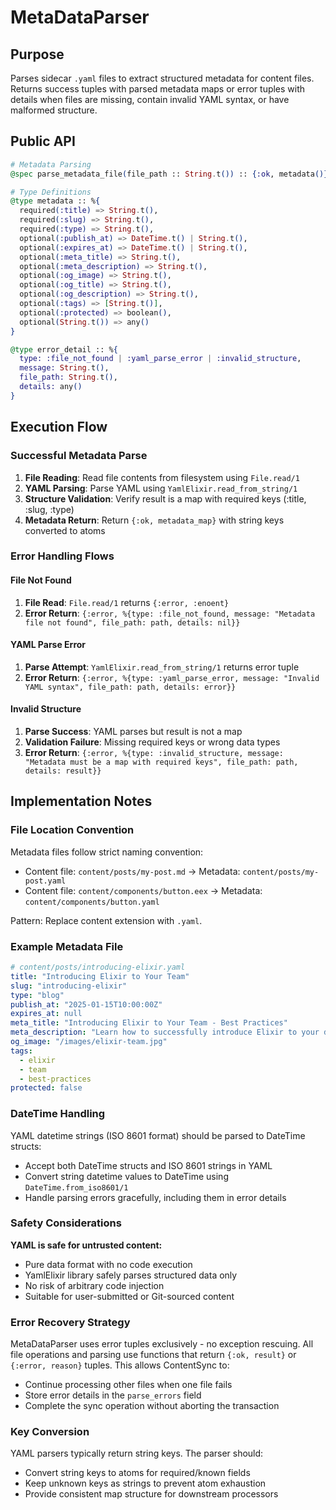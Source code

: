 # MetaDataParser

## Purpose

Parses sidecar `.yaml` files to extract structured metadata for content files. Returns success tuples with parsed metadata maps or error tuples with details when files are missing, contain invalid YAML syntax, or have malformed structure.

## Public API

```elixir
# Metadata Parsing
@spec parse_metadata_file(file_path :: String.t()) :: {:ok, metadata()} | {:error, error_detail()}

# Type Definitions
@type metadata :: %{
  required(:title) => String.t(),
  required(:slug) => String.t(),
  required(:type) => String.t(),
  optional(:publish_at) => DateTime.t() | String.t(),
  optional(:expires_at) => DateTime.t() | String.t(),
  optional(:meta_title) => String.t(),
  optional(:meta_description) => String.t(),
  optional(:og_image) => String.t(),
  optional(:og_title) => String.t(),
  optional(:og_description) => String.t(),
  optional(:tags) => [String.t()],
  optional(:protected) => boolean(),
  optional(String.t()) => any()
}

@type error_detail :: %{
  type: :file_not_found | :yaml_parse_error | :invalid_structure,
  message: String.t(),
  file_path: String.t(),
  details: any()
}
```

## Execution Flow

### Successful Metadata Parse

1. **File Reading**: Read file contents from filesystem using `File.read/1`
2. **YAML Parsing**: Parse YAML using `YamlElixir.read_from_string/1`
3. **Structure Validation**: Verify result is a map with required keys (:title, :slug, :type)
4. **Metadata Return**: Return `{:ok, metadata_map}` with string keys converted to atoms

### Error Handling Flows

#### File Not Found
1. **File Read**: `File.read/1` returns `{:error, :enoent}`
2. **Error Return**: `{:error, %{type: :file_not_found, message: "Metadata file not found", file_path: path, details: nil}}`

#### YAML Parse Error
1. **Parse Attempt**: `YamlElixir.read_from_string/1` returns error tuple
2. **Error Return**: `{:error, %{type: :yaml_parse_error, message: "Invalid YAML syntax", file_path: path, details: error}}`

#### Invalid Structure
1. **Parse Success**: YAML parses but result is not a map
2. **Validation Failure**: Missing required keys or wrong data types
3. **Error Return**: `{:error, %{type: :invalid_structure, message: "Metadata must be a map with required keys", file_path: path, details: result}}`

## Implementation Notes

### File Location Convention

Metadata files follow strict naming convention:
- Content file: `content/posts/my-post.md` → Metadata: `content/posts/my-post.yaml`
- Content file: `content/components/button.eex` → Metadata: `content/components/button.yaml`

Pattern: Replace content extension with `.yaml`.

### Example Metadata File

```yaml
# content/posts/introducing-elixir.yaml
title: "Introducing Elixir to Your Team"
slug: "introducing-elixir"
type: "blog"
publish_at: "2025-01-15T10:00:00Z"
expires_at: null
meta_title: "Introducing Elixir to Your Team - Best Practices"
meta_description: "Learn how to successfully introduce Elixir to your development team"
og_image: "/images/elixir-team.jpg"
tags:
  - elixir
  - team
  - best-practices
protected: false
```

### DateTime Handling

YAML datetime strings (ISO 8601 format) should be parsed to DateTime structs:
- Accept both DateTime structs and ISO 8601 strings in YAML
- Convert string datetime values to DateTime using `DateTime.from_iso8601/1`
- Handle parsing errors gracefully, including them in error details

### Safety Considerations

**YAML is safe for untrusted content:**
- Pure data format with no code execution
- YamlElixir library safely parses structured data only
- No risk of arbitrary code injection
- Suitable for user-submitted or Git-sourced content

### Error Recovery Strategy

MetaDataParser uses error tuples exclusively - no exception rescuing. All file operations and parsing use functions that return `{:ok, result}` or `{:error, reason}` tuples. This allows ContentSync to:
- Continue processing other files when one file fails
- Store error details in the `parse_errors` field
- Complete the sync operation without aborting the transaction

### Key Conversion

YAML parsers typically return string keys. The parser should:
- Convert string keys to atoms for required/known fields
- Keep unknown keys as strings to prevent atom exhaustion
- Provide consistent map structure for downstream processors